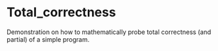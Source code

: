 # Total_correctness
Demonstration on how to mathematically probe total correctness (and partial) of a simple program.
